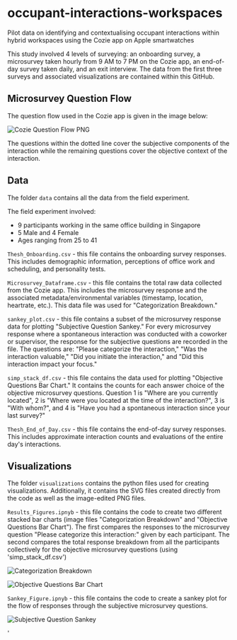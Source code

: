 # occupant-interactions-workspaces
Pilot data on identifying and contextualising occupant interactions within hybrid workspaces using the Cozie app on Apple smartwatches

This study involved 4 levels of surveying: an onboarding survey, a microsurvey taken hourly from 9 AM to 7 PM on the Cozie app, an end-of-day survey taken daily, and an exit interview. The data from the first three surveys and associated visualizations are contained within this GitHub.


## Microsurvey Question Flow
The question flow used in the Cozie app is given in the image below:

![Cozie Question Flow PNG](https://github.com/buds-lab/occupant-interactions-workspaces/assets/68923702/7578316b-1144-4d9b-bc07-23414954f2b9)

The questions within the dotted line cover the subjective components of the interaction while the remaining questions cover the objective context of the interaction.

## Data
The folder `data` contains all the data from the field experiment.

The field experiment involved:
* 9 participants working in the same office building in Singapore
* 5 Male and 4 Female
* Ages ranging from 25 to 41

`Thesh_Onboarding.csv` - this file contains the onboarding survey responses. This includes demographic information, perceptions of office work and scheduling, and personality tests.

`Microsurvey_Dataframe.csv` - this file contains the total raw data collected from the Cozie app. This includes the microsurvey response and the associated metadata/environmental variables (timestamp, location, heartrate, etc.). This data file was used for "Categorization Breakdown."

`sankey_plot.csv` - this file contains a subset of the microsurvey response data for plotting "Subjective Question Sankey." For every microsurvey response where a spontaneous interaction was conducted with a coworker or supervisor, the response for the subjective questions are recorded in the file. The questions are: "Please categorize the interaction," "Was the interaction valuable," "Did you initiate the interaction," and "Did this interaction impact your focus."

`simp_stack_df.csv` - this file contains the data used for plotting "Objective Questions Bar Chart." It contains the counts for each answer choice of the objective microsurvey questions. Question 1 is "Where are you currently located", 2 is "Where were you located at the time of the interaction?", 3 is "With whom?", and 4 is "Have you had a spontaneous interaction since your last survey?"

`Thesh_End_of_Day.csv` - this file contains the end-of-day survey responses. This includes approximate interaction counts and evaluations of the entire day's interactions.


## Visualizations
The folder `visualizations` contains the python files used for creating visualizations. Additionally, it contains the SVG files created directly from the code as well as the image-edited PNG files.

`Results_Figures.ipnyb` - this file contains the code to create two different stacked bar charts (image files "Categorization Breakdown" and "Objective Questions Bar Chart"). The first compares the responses to the microsurvey question "Please categorize this interaction:" given by each participant. The second compares the total response breakdown from all the participants collectively for the objective microsurvey questions (using 'simp_stack_df.csv')

![Categorization Breakdown](https://github.com/buds-lab/occupant-interactions-workspaces/assets/68923702/e14234d0-94af-4c7f-b20a-6134f937458c)

![Objective Questions Bar Chart](https://github.com/buds-lab/occupant-interactions-workspaces/assets/68923702/5cbfb74e-dcaf-4b39-9a7c-52a9eb8e6688)


`Sankey_Figure.ipnyb` - this file contains the code to create a sankey plot for the flow of responses through the subjective microsurvey questions.

![Subjective Question Sankey](https://github.com/buds-lab/occupant-interactions-workspaces/assets/68923702/6dbcb65a-5792-46fe-a332-e7226a3aa7d2)



'



